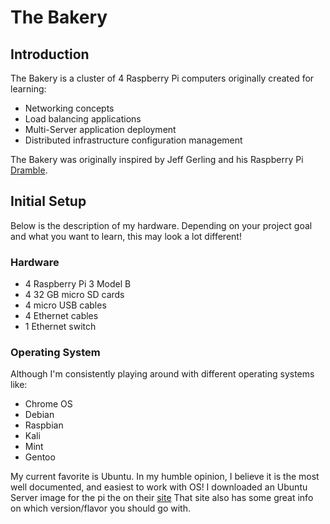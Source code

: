 # The Bakery

## Introduction

The Bakery is a cluster of 4 Raspberry Pi computers originally created for learning:

- Networking concepts
- Load balancing applications
- Multi-Server application deployment
- Distributed infrastructure configuration management

The Bakery was originally inspired by Jeff Gerling and his Raspberry Pi [Dramble](https://www.pidramble.com/).

## Initial Setup
Below is the description of my hardware.
Depending on your project goal and what you want to learn, this may look a lot different!

### Hardware

- 4 Raspberry Pi 3 Model B
- 4 32 GB micro SD cards 
- 4 micro USB cables 
- 4 Ethernet cables 
- 1 Ethernet switch 

### Operating System

Although I'm consistently playing around with different operating systems like:

- Chrome OS
- Debian
- Raspbian
- Kali
- Mint
- Gentoo

My current favorite is Ubuntu.
In my humble opinion, I believe it is the most well documented, and easiest to work with OS!
I downloaded an Ubuntu Server image for the pi the on their [site](https://ubuntu.com/download/raspberry-pi)
That site also has some great info on which version/flavor you should go with.

